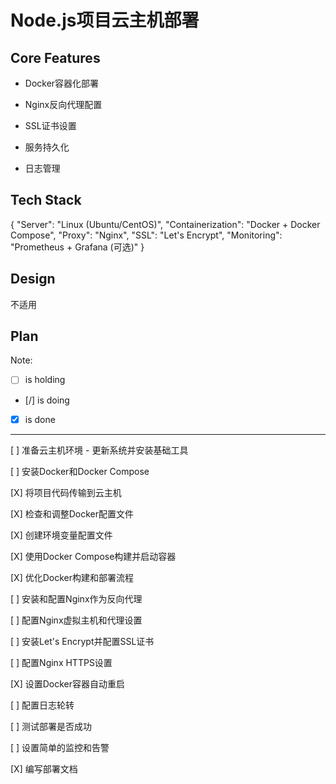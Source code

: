 # Node.js项目云主机部署

## Core Features

- Docker容器化部署

- Nginx反向代理配置

- SSL证书设置

- 服务持久化

- 日志管理

## Tech Stack

{
  "Server": "Linux (Ubuntu/CentOS)",
  "Containerization": "Docker + Docker Compose",
  "Proxy": "Nginx",
  "SSL": "Let's Encrypt",
  "Monitoring": "Prometheus + Grafana (可选)"
}

## Design

不适用

## Plan

Note: 

- [ ] is holding
- [/] is doing
- [X] is done

---

[ ] 准备云主机环境 - 更新系统并安装基础工具

[ ] 安装Docker和Docker Compose

[X] 将项目代码传输到云主机

[X] 检查和调整Docker配置文件

[X] 创建环境变量配置文件

[X] 使用Docker Compose构建并启动容器

[X] 优化Docker构建和部署流程

[ ] 安装和配置Nginx作为反向代理

[ ] 配置Nginx虚拟主机和代理设置

[ ] 安装Let's Encrypt并配置SSL证书

[ ] 配置Nginx HTTPS设置

[X] 设置Docker容器自动重启

[ ] 配置日志轮转

[ ] 测试部署是否成功

[ ] 设置简单的监控和告警

[X] 编写部署文档
